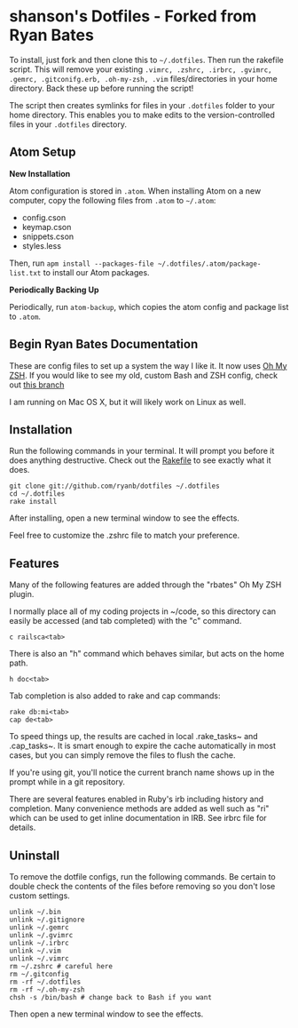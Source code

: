 # shanson's Dotfiles - Forked from Ryan Bates

To install, just fork and then clone this to `~/.dotfiles`. Then run the rakefile script. This will remove your existing `.vimrc, .zshrc, .irbrc, .gvimrc, .gemrc, .gitconifg.erb, .oh-my-zsh, .vim` files/directories in your home directory. Back these up before running the script!

The script then creates symlinks for files in your `.dotfiles` folder to your home directory. This enables you to make edits to the version-controlled files in your `.dotfiles` directory.

## Atom Setup

**New Installation**

Atom configuration is stored in `.atom`. When installing Atom on a new computer, copy the following files from `.atom` to `~/.atom`:

* config.cson
* keymap.cson
* snippets.cson
* styles.less

Then, run `apm install --packages-file ~/.dotfiles/.atom/package-list.txt` to install our Atom packages.

**Periodically Backing Up**

Periodically, run `atom-backup`, which copies the atom config and package list to `.atom`.

## Begin Ryan Bates Documentation

These are config files to set up a system the way I like it. It now uses [Oh My ZSH](https://github.com/robbyrussell/oh-my-zsh). If you would like to see my old, custom Bash and ZSH config, check out [this branch](https://github.com/ryanb/dotfiles/tree/custom-bash-zsh)

I am running on Mac OS X, but it will likely work on Linux as well.


## Installation

Run the following commands in your terminal. It will prompt you before it does anything destructive. Check out the [Rakefile](https://github.com/ryanb/dotfiles/blob/custom-bash-zsh/Rakefile) to see exactly what it does.

```terminal
git clone git://github.com/ryanb/dotfiles ~/.dotfiles
cd ~/.dotfiles
rake install
```

After installing, open a new terminal window to see the effects.

Feel free to customize the .zshrc file to match your preference.


## Features

Many of the following features are added through the "rbates" Oh My ZSH plugin.

I normally place all of my coding projects in ~/code, so this directory can easily be accessed (and tab completed) with the "c" command.

```terminal
c railsca<tab>
```

There is also an "h" command which behaves similar, but acts on the home path.

```terminal
h doc<tab>
```

Tab completion is also added to rake and cap commands:

```
rake db:mi<tab>
cap de<tab>
```

To speed things up, the results are cached in local .rake_tasks~ and .cap_tasks~. It is smart enough to expire the cache automatically in most cases, but you can simply remove the files to flush the cache.

If you're using git, you'll notice the current branch name shows up in the prompt while in a git repository.

There are several features enabled in Ruby's irb including history and completion. Many convenience methods are added as well such as "ri" which can be used to get inline documentation in IRB. See irbrc file for details.


## Uninstall

To remove the dotfile configs, run the following commands. Be certain to double check the contents of the files before removing so you don't lose custom settings.

```
unlink ~/.bin
unlink ~/.gitignore
unlink ~/.gemrc
unlink ~/.gvimrc
unlink ~/.irbrc
unlink ~/.vim
unlink ~/.vimrc
rm ~/.zshrc # careful here
rm ~/.gitconfig
rm -rf ~/.dotfiles
rm -rf ~/.oh-my-zsh
chsh -s /bin/bash # change back to Bash if you want
```

Then open a new terminal window to see the effects.
